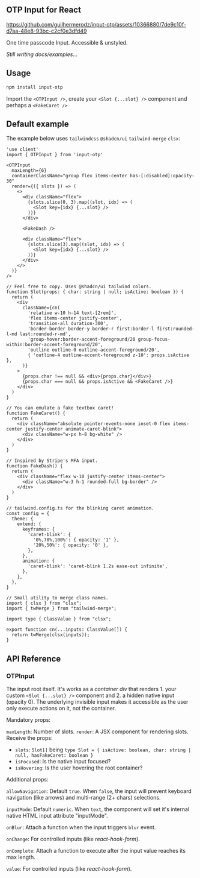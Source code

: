 ## OTP Input for React

https://github.com/guilhermerodz/input-otp/assets/10366880/7de9c10f-d7aa-48e8-93bc-c2cf0e3dfd49

One time passcode Input. Accessible & unstyled.

_Still writing docs/examples..._

## Usage

```bash
npm install input-otp
```

Import the `<OTPInput />`, create your `<Slot {...slot} />` component and perhaps a `<FakeCaret />`

## Default example

The example below uses `tailwindcss` `@shadcn/ui` `tailwind-merge` `clsx`:

```tsx
'use client'
import { OTPInput } from 'input-otp'

<OTPInput
  maxLength={6}
  containerClassName="group flex items-center has-[:disabled]:opacity-30"
  render={({ slots }) => (
    <>
      <div className="flex">
        {slots.slice(0, 3).map((slot, idx) => (
          <Slot key={idx} {...slot} />
        ))}
      </div>

      <FakeDash />

      <div className="flex">
        {slots.slice(3).map((slot, idx) => (
          <Slot key={idx} {...slot} />
        ))}
      </div>
    </>
  )}
/>

// Feel free to copy. Uses @shadcn/ui tailwind colors.
function Slot(props: { char: string | null; isActive: boolean }) {
  return (
    <div
      className={cn(
        'relative w-10 h-14 text-[2rem]',
        'flex items-center justify-center',
        'transition-all duration-300',
        'border-border border-y border-r first:border-l first:rounded-l-md last:rounded-r-md',
        'group-hover:border-accent-foreground/20 group-focus-within:border-accent-foreground/20',
        'outline outline-0 outline-accent-foreground/20',
        { 'outline-4 outline-accent-foreground z-10': props.isActive },
      )}
    >
      {props.char !== null && <div>{props.char}</div>}
      {props.char === null && props.isActive && <FakeCaret />}
    </div>
  )
}

// You can emulate a fake textbox caret!
function FakeCaret() {
  return (
    <div className="absolute pointer-events-none inset-0 flex items-center justify-center animate-caret-blink">
      <div className="w-px h-8 bg-white" />
    </div>
  )
}

// Inspired by Stripe's MFA input.
function FakeDash() {
  return (
    <div className="flex w-10 justify-center items-center">
      <div className="w-3 h-1 rounded-full bg-border" />
    </div>
  )
}

// tailwind.config.ts for the blinking caret animation.
const config = {
  theme: {
    extend: {
      keyframes: {
        'caret-blink': {
          '0%,70%,100%': { opacity: '1' },
          '20%,50%': { opacity: '0' },
        },
      },
      animation: {
        'caret-blink': 'caret-blink 1.2s ease-out infinite',
      },
    },
  },
}

// Small utility to merge class names.
import { clsx } from "clsx";
import { twMerge } from "tailwind-merge";

import type { ClassValue } from "clsx";

export function cn(...inputs: ClassValue[]) {
  return twMerge(clsx(inputs));
}
```

## API Reference

### OTPInput

The input root itself. It's works as a _container div_ that renders 1. your custom `<Slot {...slot} />` component and 2. a hidden native input (opacity 0). The underlying invisible input makes it accessible as the user only execute actions on it, not the container.

Mandatory props:

`maxLength`: Number of slots.
`render`: A JSX component for rendering slots. Receive the props:
  - `slots`: `Slot[]` being `type Slot = { isActive: boolean, char: string | null, hasFakeCaret: boolean }`
  - `isFocused`: Is the native input focused?
  - `isHovering`: Is the user hovering the root container?

Additional props:

`allowNavigation`: Default `true`. When `false`, the input will prevent keyboard navigation (like arrows) and multi-range (2+ chars) selections.

`inputMode`: Default `numeric`. When `text`, the component will set it's internal native HTML input attribute "inputMode".

`onBlur`: Attach a function when the input triggers `blur` event.

`onChange`: For controlled inputs (like _react-hook-form_).

`onComplete`: Attach a function to execute after the input value reaches its max length.

`value`: For controlled inputs (like _react-hook-form_).

